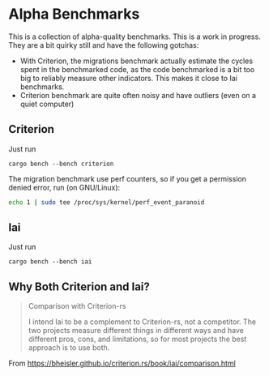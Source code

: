 # Alpha Benchmarks

This is a collection of alpha-quality benchmarks. This is a work in progress. They are a bit quirky still and have the following gotchas:

* With Criterion, the migrations benchmark actually estimate the cycles spent in the benchmarked code, as the code benchmarked is a bit too big to reliably measure other indicators. This makes it close to Iai benchmarks.
* Criterion benchmark are quite often noisy and have outliers (even on a quiet computer)

## Criterion

Just run
```
cargo bench --bench criterion
```

The migration benchmark use perf counters, so if you get a permission denied error, run (on GNU/Linux):

``` bash
echo 1 | sudo tee /proc/sys/kernel/perf_event_paranoid
```

## Iai

Just run
```
cargo bench --bench iai
```

## Why Both Criterion and Iai?

> Comparison with Criterion-rs
>
> I intend Iai to be a complement to Criterion-rs, not a competitor. The two projects measure different things in different ways and have different pros, cons, and limitations, so for most projects the best approach is to use both.

From https://bheisler.github.io/criterion.rs/book/iai/comparison.html

